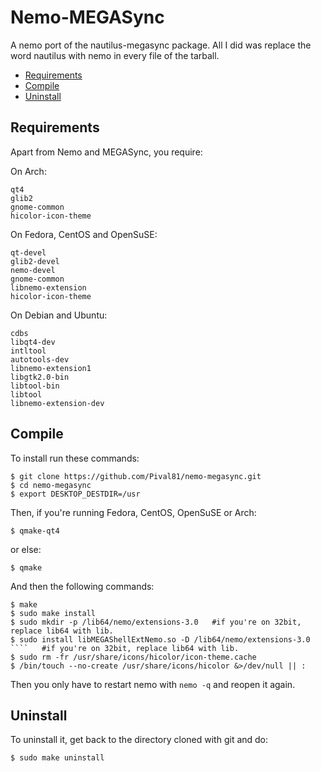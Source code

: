 # Nemo-MEGASync
A nemo port of the nautilus-megasync package. All I did was replace the word nautilus with nemo in every file of the tarball.

* [Requirements](#requirements)
* [Compile](#compile)
* [Uninstall](#uninstall)


## Requirements

Apart from Nemo and MEGASync, you require:

On Arch:
````
qt4
glib2
gnome-common
hicolor-icon-theme
````

On Fedora, CentOS and OpenSuSE:
````
qt-devel
glib2-devel
nemo-devel
gnome-common
libnemo-extension
hicolor-icon-theme
````

On Debian and Ubuntu:
````
cdbs
libqt4-dev
intltool
autotools-dev
libnemo-extension1
libgtk2.0-bin
libtool-bin
libtool
libnemo-extension-dev
````
## Compile

To install run these commands:
````
$ git clone https://github.com/Pival81/nemo-megasync.git
$ cd nemo-megasync
$ export DESKTOP_DESTDIR=/usr
````
Then, if you're running Fedora, CentOS, OpenSuSE or Arch:
````
$ qmake-qt4
````
or else:
````
$ qmake
````
And then the following commands:
````
$ make
$ sudo make install
$ sudo mkdir -p /lib64/nemo/extensions-3.0   #if you're on 32bit, replace lib64 with lib.
$ sudo install libMEGAShellExtNemo.so -D /lib64/nemo/extensions-3.0 ````   #if you're on 32bit, replace lib64 with lib.
$ sudo rm -fr /usr/share/icons/hicolor/icon-theme.cache
$ /bin/touch --no-create /usr/share/icons/hicolor &>/dev/null || :
````
Then you only have to restart nemo with ```` nemo -q ```` and reopen it again.

## Uninstall

To uninstall it, get back to the directory cloned with git and do:
````
$ sudo make uninstall
````
